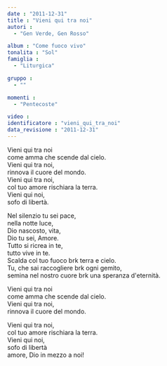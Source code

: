 ```yaml
---
date : "2011-12-31"
title : "Vieni qui tra noi"
autori : 
  - "Gen Verde, Gen Rosso"

album : "Come fuoco vivo"
tonalita : "Sol"
famiglia : 
  - "Liturgica"

gruppo : 
  - ""

momenti : 
  - "Pentecoste"

video : 
identificatore : "vieni_qui_tra_noi"
data_revisione : "2011-12-31"
---
```

  
  
Vieni qui tra noi  
come amma che scende dal cielo.  
Vieni qui tra noi,  
rinnova il cuore del mondo.  
Vieni qui tra noi,  
col tuo amore rischiara la terra.  
Vieni qui noi,  
sofo di libertà.   
  
  
Nel silenzio tu sei pace,  
nella notte luce,  
Dio nascosto, vita,  
Dio tu sei, Amore.  
Tutto si ricrea in te,  
tutto vive in te.  
Scalda col tuo fuoco brk terra e cielo.  
Tu, che sai raccogliere brk ogni gemito,   
semina nel nostro cuore brk una speranza d'eternità.  
  
  
  
Vieni qui tra noi  
come amma che scende dal cielo.  
Vieni qui tra noi,  
rinnova il cuore del mondo.  
  
  
Vieni qui tra noi,  
col tuo amore rischiara la terra.  
Vieni qui noi,  
sofo di libertà  
amore, Dio in mezzo a noi!  
  
  
  
